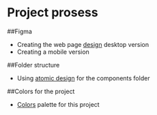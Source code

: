 # Project prosess

##Figma
 - Creating the web page [design](https://www.figma.com/file/uNLVqUj1qxJIlZpmEZPiTZ/To-do-list) desktop version
 - Creating a mobile version

##Folder structure 
 - Using [atomic design](https://bradfrost.com/blog/post/atomic-web-design/) for the components folder

##Colors for the project 
 - [Colors](https://coolors.co/ffa69e-faf3dd-b8f2e6-aed9e0-5e6472) palette for this project

